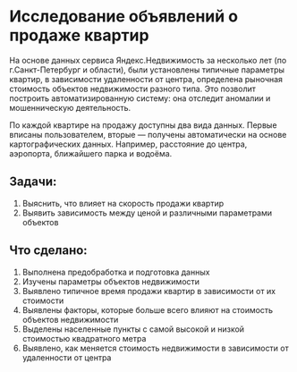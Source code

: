 # Исследование объявлений о продаже квартир

На основе данных сервиса Яндекс.Недвижимость за несколько лет (по г.Санкт-Петербург и области), были установлены типичные параметры квартир, в зависимости удаленности от центра, определена рыночная стоимость объектов недвижимости разного типа. Это позволит построить автоматизированную систему: она отследит аномалии и мошенническую деятельность. 

По каждой квартире на продажу доступны два вида данных. Первые вписаны пользователем, вторые — получены автоматически на основе картографических данных. Например, расстояние до центра, аэропорта, ближайшего парка и водоёма. 

## Задачи:

1. Выяснить, что влияет на скорость продажи квартир
2. Выявить зависимость между ценой и различными параметрами объектов

## Что сделано:

1. Выполнена предобработка и подготовка данных
2. Изучены параметры объектов недвижимости
3. Выявлено типичное время продажи квартир в зависимости от их стоимости
4. Выявлены факторы, которые больше всего влияют на стоимость объектов недвижимости
5. Выделены населенные пункты с самой высокой и низкой стоимостью квадратного метра
6. Выявлено, как меняется стоимость недвижимости в зависимости от удаленности от центра
